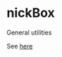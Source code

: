 # nickBox
General utilities

See [here](https://github.com/nsteinme/nickBox/blob/master/matlab/test.md)
